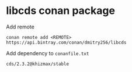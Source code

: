 # libcds conan package

Add remote

```
conan remote add <REMOTE> https://api.bintray.com/conan/dmitry256/libcds
```

Add dependency to `conanfile.txt`

```
cds/2.3.2@khizmax/stable
```
